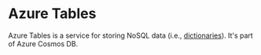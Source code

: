 # Azure Tables    
Azure Tables is a service for storing NoSQL data (i.e., [dictionaries](/storage/README.md#semi-structured-data)). It's part of Azure Cosmos DB.